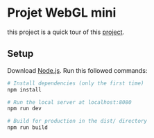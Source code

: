 # Projet WebGL mini
this project is a quick tour of this [project](https://github.com/Yohan744/Projet-webgl).

## Setup
Download [Node.js](https://nodejs.org/en/download/).
Run this followed commands:

``` bash
# Install dependencies (only the first time)
npm install

# Run the local server at localhost:8080
npm run dev

# Build for production in the dist/ directory
npm run build
```
